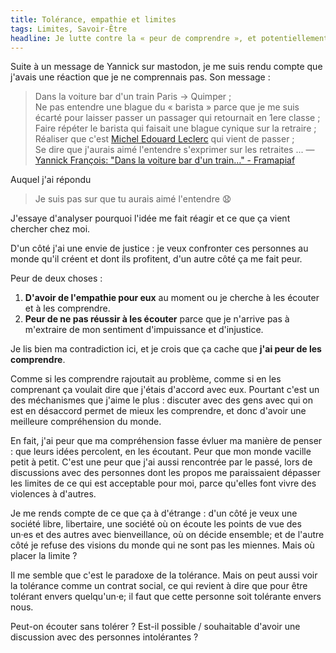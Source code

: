 ```yaml
---
title: Tolérance, empathie et limites
tags: Limites, Savoir-Être
headline: Je lutte contre la « peur de comprendre », et potentiellement d'accorder de l'empathie à ceux qui, selon moi, perpétuent l'injustice, tout en questionnant les limites de ma tolérance et ma volonté de dialogue ouvert.
---
```


Suite à un message de Yannick sur mastodon, je me suis rendu compte que j'avais une réaction que je ne comprennais pas. Son message :

> Dans la voiture bar d'un train Paris -> Quimper ;  
> Ne pas entendre une blague du « barista » parce que je me suis écarté pour laisser passer un passager qui retournait en 1ere classe ;  
> Faire répéter le barista qui faisait une blague cynique sur la retraire ;  
> Réaliser que c'est [Michel Edouard Leclerc](https://fr.wikipedia.org/wiki/Michel-%C3%89douard_Leclerc) qui vient de passer ;  
> Se dire que j'aurais aimé l'entendre s'exprimer sur les retraites ...
> — [Yannick François: "Dans la voiture bar d'un train…" - Framapiaf](https://framapiaf.org/@yaf/109916074251295047)

Auquel j'ai répondu

> Je suis pas sur que tu aurais aimé l'entendre 😧

J'essaye d'analyser pourquoi l'idée me fait réagir et ce que ça vient chercher chez moi.  
  
D'un côté j'ai une envie de justice : je veux confronter ces personnes au monde qu'il créent et dont ils profitent, d'un autre côté ça me fait peur.  

Peur de deux choses :

1. **D'avoir de l'empathie pour eux** au moment ou je cherche à les écouter et à les comprendre.
2. **Peur de ne pas réussir à les écouter** parce que je n'arrive pas à m'extraire de mon sentiment d'impuissance et d'injustice.

Je lis bien ma contradiction ici, et je crois que ça cache que **j'ai peur de les comprendre**.

Comme si les comprendre rajoutait au problème, comme si en les comprenant ça voulait dire que j'étais d'accord avec eux. Pourtant c'est un des méchanismes que j'aime le plus : discuter avec des gens avec qui on est en désaccord permet de mieux les comprendre, et donc d'avoir une meilleure compréhension du monde.

En fait, j'ai peur que ma compréhension fasse évluer ma manière de penser : que leurs idées percolent, en les écoutant. Peur que mon monde vacille petit à petit. C'est une peur que j'ai aussi rencontrée par le passé, lors de discussions avec des personnes dont les propos me paraissaient dépasser les limites de ce qui est acceptable pour moi, parce qu'elles font vivre des violences à d'autres.

Je me rends compte de ce que ça à d'étrange : d'un côté je veux une société libre, libertaire, une société où on écoute les points de vue des un·es et des autres avec bienveillance, où on décide ensemble; et de l'autre côté je refuse des visions du monde qui ne sont pas les miennes. Mais où placer la limite ?

Il me semble que c'est le paradoxe de la tolérance. Mais on peut aussi voir la tolérance comme un contrat social, ce qui revient à dire que pour être tolérant envers quelqu'un·e; il faut que cette personne soit tolérante envers nous.

Peut-on écouter sans tolérer ? Est-il possible / souhaitable d'avoir une discussion avec des personnes intolérantes ?